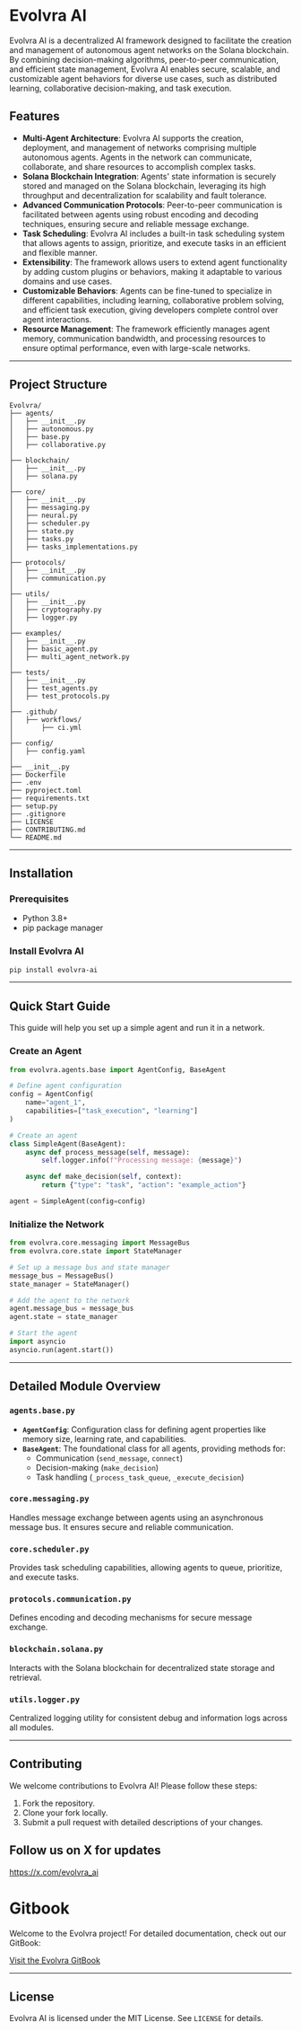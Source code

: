 # Evolvra AI

Evolvra AI is a decentralized AI framework designed to facilitate the creation and management of autonomous agent networks on the Solana blockchain. By combining decision-making algorithms, peer-to-peer communication, and efficient state management, Evolvra AI enables secure, scalable, and customizable agent behaviors for diverse use cases, such as distributed learning, collaborative decision-making, and task execution.

## Features

- **Multi-Agent Architecture**: Evolvra AI supports the creation, deployment, and management of networks comprising multiple autonomous agents. Agents in the network can communicate, collaborate, and share resources to accomplish complex tasks.
- **Solana Blockchain Integration**: Agents' state information is securely stored and managed on the Solana blockchain, leveraging its high throughput and decentralization for scalability and fault tolerance.
- **Advanced Communication Protocols**: Peer-to-peer communication is facilitated between agents using robust encoding and decoding techniques, ensuring secure and reliable message exchange.
- **Task Scheduling**: Evolvra AI includes a built-in task scheduling system that allows agents to assign, prioritize, and execute tasks in an efficient and flexible manner.
- **Extensibility**: The framework allows users to extend agent functionality by adding custom plugins or behaviors, making it adaptable to various domains and use cases.
- **Customizable Behaviors**: Agents can be fine-tuned to specialize in different capabilities, including learning, collaborative problem solving, and efficient task execution, giving developers complete control over agent interactions.
- **Resource Management**: The framework efficiently manages agent memory, communication bandwidth, and processing resources to ensure optimal performance, even with large-scale networks.

---

## Project Structure

```
Evolvra/
├── agents/
│   ├── __init__.py
│   ├── autonomous.py
│   ├── base.py
│   ├── collaborative.py
│
├── blockchain/
│   ├── __init__.py
│   ├── solana.py
│
├── core/
│   ├── __init__.py
│   ├── messaging.py
│   ├── neural.py
│   ├── scheduler.py
│   ├── state.py
│   ├── tasks.py
│   ├── tasks_implementations.py
│
├── protocols/
│   ├── __init__.py
│   ├── communication.py
│
├── utils/
│   ├── __init__.py
│   ├── cryptography.py
│   ├── logger.py
│
├── examples/
│   ├── __init__.py
│   ├── basic_agent.py
│   ├── multi_agent_network.py
│
├── tests/
│   ├── __init__.py
│   ├── test_agents.py
│   ├── test_protocols.py
│
├── .github/
│   ├── workflows/
│       ├── ci.yml
│
├── config/
│   ├── config.yaml
│
├── __init__.py
├── Dockerfile
├── .env
├── pyproject.toml
├── requirements.txt
├── setup.py
├── .gitignore
├── LICENSE
├── CONTRIBUTING.md
└── README.md
```

---

## Installation

### Prerequisites
- Python 3.8+
- pip package manager

### Install Evolvra AI
```bash
pip install evolvra-ai
```

---

## Quick Start Guide

This guide will help you set up a simple agent and run it in a network.

### Create an Agent
```python
from evolvra.agents.base import AgentConfig, BaseAgent

# Define agent configuration
config = AgentConfig(
    name="agent_1",
    capabilities=["task_execution", "learning"]
)

# Create an agent
class SimpleAgent(BaseAgent):
    async def process_message(self, message):
        self.logger.info(f"Processing message: {message}")

    async def make_decision(self, context):
        return {"type": "task", "action": "example_action"}

agent = SimpleAgent(config=config)
```

### Initialize the Network
```python
from evolvra.core.messaging import MessageBus
from evolvra.core.state import StateManager

# Set up a message bus and state manager
message_bus = MessageBus()
state_manager = StateManager()

# Add the agent to the network
agent.message_bus = message_bus
agent.state = state_manager

# Start the agent
import asyncio
asyncio.run(agent.start())
```

---

## Detailed Module Overview

### `agents.base.py`
- **`AgentConfig`**: Configuration class for defining agent properties like memory size, learning rate, and capabilities.
- **`BaseAgent`**: The foundational class for all agents, providing methods for:
  - Communication (`send_message`, `connect`)
  - Decision-making (`make_decision`)
  - Task handling (`_process_task_queue`, `_execute_decision`)

### `core.messaging.py`
Handles message exchange between agents using an asynchronous message bus. It ensures secure and reliable communication.

### `core.scheduler.py`
Provides task scheduling capabilities, allowing agents to queue, prioritize, and execute tasks.

### `protocols.communication.py`
Defines encoding and decoding mechanisms for secure message exchange.

### `blockchain.solana.py`
Interacts with the Solana blockchain for decentralized state storage and retrieval.

### `utils.logger.py`
Centralized logging utility for consistent debug and information logs across all modules.

---

## Contributing

We welcome contributions to Evolvra AI! Please follow these steps:
1. Fork the repository.
2. Clone your fork locally.
3. Submit a pull request with detailed descriptions of your changes.

## Follow us on X for updates

https://x.com/evolvra_ai

# Gitbook

Welcome to the Evolvra project! For detailed documentation, check out our GitBook:

[Visit the Evolvra GitBook](https://evolvra-ai.gitbook.io/evolvra)


---

## License

Evolvra AI is licensed under the MIT License. See `LICENSE` for details.
